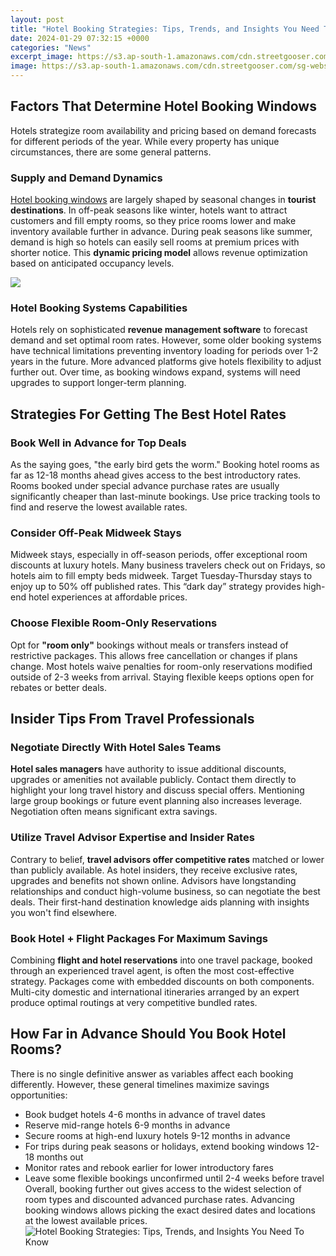 ```yaml
---
layout: post
title: "Hotel Booking Strategies: Tips, Trends, and Insights You Need To Know"
date: 2024-01-29 07:32:15 +0000
categories: "News"
excerpt_image: https://s3.ap-south-1.amazonaws.com/cdn.streetgooser.com/sg-website/blog-pictures/hotel.png
image: https://s3.ap-south-1.amazonaws.com/cdn.streetgooser.com/sg-website/blog-pictures/hotel.png
---
```


## Factors That Determine Hotel Booking Windows
Hotels strategize room availability and pricing based on demand forecasts for different periods of the year. While every property has unique circumstances, there are some general patterns. 
### Supply and Demand Dynamics
[Hotel booking windows](https://yt.io.vn/collection/abston) are largely shaped by seasonal changes in **tourist destinations**. In off-peak seasons like winter, hotels want to attract customers and fill empty rooms, so they price rooms lower and make inventory available further in advance. During peak seasons like summer, demand is high so hotels can easily sell rooms at premium prices with shorter notice. This **dynamic pricing model** allows revenue optimization based on anticipated occupancy levels. 

![](https://s3.ap-south-1.amazonaws.com/cdn.streetgooser.com/sg-website/blog-pictures/onlinebooking.png)
### Hotel Booking Systems Capabilities 
Hotels rely on sophisticated **revenue management software** to forecast demand and set optimal room rates. However, some older booking systems have technical limitations preventing inventory loading for periods over 1-2 years in the future. More advanced platforms give hotels flexibility to adjust further out. Over time, as booking windows expand, systems will need upgrades to support longer-term planning.
## Strategies For Getting The Best Hotel Rates 
### Book Well in Advance for Top Deals 
As the saying goes, "the early bird gets the worm." Booking hotel rooms as far as 12-18 months ahead gives access to the best introductory rates. Rooms booked under special advance purchase rates are usually significantly cheaper than last-minute bookings. Use price tracking tools to find and reserve the lowest available rates.
### Consider Off-Peak Midweek Stays 
Midweek stays, especially in off-season periods, offer exceptional room discounts at luxury hotels. Many business travelers check out on Fridays, so hotels aim to fill empty beds midweek. Target Tuesday-Thursday stays to enjoy up to 50% off published rates. This “dark day” strategy provides high-end hotel experiences at affordable prices. 
### Choose Flexible Room-Only Reservations 
Opt for **"room only"** bookings without meals or transfers instead of restrictive packages. This allows free cancellation or changes if plans change. Most hotels waive penalties for room-only reservations modified outside of 2-3 weeks from arrival. Staying flexible keeps options open for rebates or better deals.
## Insider Tips From Travel Professionals 
### Negotiate Directly With Hotel Sales Teams 
**Hotel sales managers** have authority to issue additional discounts, upgrades or amenities not available publicly. Contact them directly to highlight your long travel history and discuss special offers. Mentioning large group bookings or future event planning also increases leverage. Negotiation often means significant extra savings. 
### Utilize Travel Advisor Expertise and Insider Rates  
Contrary to belief, **travel advisors offer competitive rates** matched or lower than publicly available. As hotel insiders, they receive exclusive rates, upgrades and benefits not shown online. Advisors have longstanding relationships and conduct high-volume business, so can negotiate the best deals. Their first-hand destination knowledge aids planning with insights you won't find elsewhere.
### Book Hotel + Flight Packages For Maximum Savings
Combining **flight and hotel reservations** into one travel package, booked through an experienced travel agent, is often the most cost-effective strategy. Packages come with embedded discounts on both components. Multi-city domestic and international itineraries arranged by an expert produce optimal routings at very competitive bundled rates.
## How Far in Advance Should You Book Hotel Rooms? 
There is no single definitive answer as variables affect each booking differently. However, these general timelines maximize savings opportunities:
- Book budget hotels 4-6 months in advance of travel dates
- Reserve mid-range hotels 6-9 months in advance 
- Secure rooms at high-end luxury hotels 9-12 months in advance
- For trips during peak seasons or holidays, extend booking windows 12-18 months out
- Monitor rates and rebook earlier for lower introductory fares
- Leave some flexible bookings unconfirmed until 2-4 weeks before travel
Overall, booking further out gives access to the widest selection of room types and discounted advanced purchase rates. Advancing booking windows allows picking the exact desired dates and locations at the lowest available prices.
![Hotel Booking Strategies: Tips, Trends, and Insights You Need To Know](https://s3.ap-south-1.amazonaws.com/cdn.streetgooser.com/sg-website/blog-pictures/hotel.png)